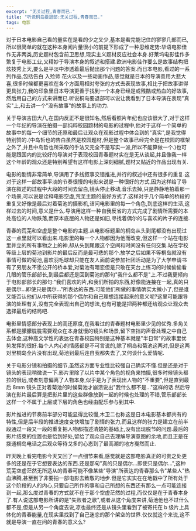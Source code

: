 ```yaml
---
excerpt: "无关过程,青春而已."
title: "听说桐岛要退部:无关过程,青春而已."
tags: 电影
---
```


对于日本电影自己看的量实在是看的少之又少,基本是看完能记住的寥寥几部而已,所以很简单的就在这种本身阅片量很小的前提下形成了一种思维定势:华语电影佳作无非两类,历史题材包含前卫思想,现实主义题材反应社会本身.好莱坞电影佳作多繁复于电影工业,又精妙于导演本身的叙述和搭建.欧洲电影佳作要么是故事结构把炫技秀上天,要么是平淡中渗透着最后抛出那个问题的答案.而日本电影,看过的一系列作品,包括告白 入殓师 花火以及一些动画作品,感觉就是日本的导演善用大悲大喜,很多时候都更喜欢在各个方面用相对夸张的方式去表现故事,相比于把故事讲得更具张力,我的印象里日本导演更善于找到一个本身已经是或残酷或热血的好故事,然后用自己的方式来讲而已.听说桐岛要退部可以说让我看到了日本导演在表现"真实"上,和去讲一个"没有故事"的故事上的功力.

关于导演吉田大八,在国内反正不是很知名,然后看照片年纪也应该很大了,对于这样一个年纪的导演在拍摄一部纯粹校园题材的电影的过程中,他对于这样一个简单的故事中的每一个细节的还原和最后让观众在观影过程中体会到的"真实",是我觉得特别赞的.(中岛哲也的告白虽然是校园题材,但是整个故事已经完全是在校园的框架之外了,并且中岛哲也所采取的手法又完全不是写实一派,所以不能算做一个.)也可能是跟国内的比较好的导演对于表现校园青春题材实在是无从谈起,并且像我一样这个年龄的观众还是特别希望有这样电影上深刻细腻,题材又贴近的作品出现有关.

电影的剧情非常简单,导演用了多线叙事交错推进,并行的叙述中还有很多的重复.这对于这样一部故事平淡的节奏很慢的电影来说是一种很好的方式,因为这样给了导演在叙述的过程中大段的时间去留白,镜头停止移动,音乐去掉,只是静静地拍着那一个场景,可以说是诠释电影空虚,荒芜主题的最好方式了.这样对于几个简单的桥段的重复又好像是最后对着菊池的摄影机,诘问电影里的每一个角色,到底这样的生活,这样过去的时间,意义是什么.导演用这样一种自我反省的方式完成了剧情所需要的本处高位的人物跌落,而原本底层的人物还是如旧,寻找着偶尔的与喜欢的片子的连接.

青春的荒芜和空虚是整个电影的主题.从电影标题里的桐岛从头到尾都没有出现过这一点里就可以看出来.电影里的每一个人物都因为他而改变,但这样一个站在电影里并立的所有事物之上的神,却从头到尾跟这个空间和时间没有任何交集.站在学校等级上层的菊池到影片的最后反而是最可悲的那个.放学之后如果不等桐岛就没有事情可做的菊池,喜欢羽毛球却只能在友人面前说参加社团活动是为了大学申请书有了男朋友不愿公开的桥本爱,对菊池有暗恋但是只敢在天台上练习的时候偷偷看几眼的管乐部部长,到最后都还是回到菊池的那句"我什么都不是"上.不过我更倾向于电影部部长的那句:"我们喜欢的片,和我们所拍的东西,好像能连接在一起,真的只是偶尔...即使只是偶尔..."所表达的东西.可能他们所做的事情确实太微小了,但是谁又能否认他们从中所获得的那个偶尔和自己理想连接起来的意义呢?这里可能跟导演的处理有关,没有完全表现出自己的想法,也有可能是把两种都还给观众让观众去选择最后的结局吧.

电影里情感部分表现上的高还原度,在我看过的青春题材电影里少见的优秀.多角关系都是朦朦胧胧需要观众在本身就慢的镜头和场景,留下空挡的声音处理之中自己去体会,这种高文学性的表达在青春校园特别是这种基本就是"半日常"的故事里优势发挥的很好.每个人内心的情感都是不可言说的,除了桐岛和菊池这两对,但是这两对里桐岛全片没有出现,菊池到最后连自我都失去了,又何谈什么爱情呢.

关于电影分镜和拍摄的细节,虽然这方面专业性比较强自己确实不懂.但是还是对于镜头的表现稍微说一下.影片里除了以片中某个角色的视角来拍摄,很多时候镜头都拉的很远,或者刻意偏离了人物本身,似乎是为了表现出人物的"不重要",但是直到最后 8mm 镜头正对着菊池的时候菊池才崩溃说出"我什么都不是..."这样的话.然后导演在影片最后算是把影片里的这些群像放到一起的时候也处理的不错,管乐部部长这样一个不属于上层或下层的角色也经由配乐参与到其中.

影片推进的节奏前半部分可能显得比较慢,木卫二也称这是日本电影基本都共有的特性,但是后半段的推进速度变快增加了剧情的张力,而且这样的张力是建立在前半段通过一段又一段的重复把人物都描述清楚的基础上,没有出现脱节的问题.最后的影片结束的位置也是恰到好处,留给了观众自己去理解导演意图的余地,而且正是在拨通桐岛电话之后观众等待戈多的心态到了最高潮的地方戛然而止.

昨天晚上看完电影今天又回了一点细节来看,感觉就是这部电影真正的可贵之处更多的还是在于它想要表达的东西.还是那句"真的只是偶尔...即使只是偶尔...",这种荒芜空虚茫然无所适从的青春可能不像某些"导演"所表达的青春那么令"某些人"热血沸腾,甚至到了非要拍一部电影去致敬的地步.但是它实实在在地戳中了所有处于这个阶段的人的内心,只要自己所作的事和自己所想的东西还有那么一点可能连接到一起,那么度过青春的方式就不在于那个空虚茫然的过程,而仅仅是在于青春本身了.有人说这部电影所讲的是"失败者之歌",或者从这个角度来讲,菊池他也不过什么都不是,但是从另一个角度去说,凉也最终还是从镜头里看到了被寄托在 b 级片上具体化的青春能量,在现实里找到了自己迷恋的那个架空的世界.仅仅就这个来说,这不就是导演一直在问的青春的意义么?
